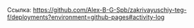 Ссылка: https://github.com/Alex-B-G-Spb/zakrivayuschiy-teg-f/deployments?environment=github-pages#activity-log
